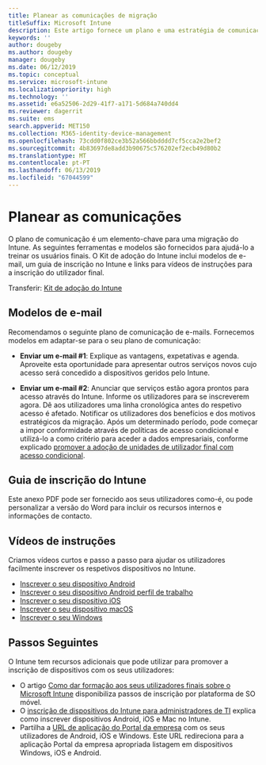 ```yaml
---
title: Planear as comunicações de migração
titleSuffix: Microsoft Intune
description: Este artigo fornece um plano e uma estratégia de comunicação de migração quando estiver a migrar para o Microsoft Intune.
keywords: ''
author: dougeby
ms.author: dougeby
manager: dougeby
ms.date: 06/12/2019
ms.topic: conceptual
ms.service: microsoft-intune
ms.localizationpriority: high
ms.technology: ''
ms.assetid: e6a52506-2d29-41f7-a171-5d684a740dd4
ms.reviewer: dagerrit
ms.suite: ems
search.appverid: MET150
ms.collection: M365-identity-device-management
ms.openlocfilehash: 73cdd0f802ce3b52a566bbdddd7cf5cca2e2bef2
ms.sourcegitcommit: 4b83697de8add3b90675c576202ef2ecb49d80b2
ms.translationtype: MT
ms.contentlocale: pt-PT
ms.lasthandoff: 06/13/2019
ms.locfileid: "67044599"
---
```

# <a name="plan-communications"></a>Planear as comunicações 
O plano de comunicação é um elemento-chave para uma migração do Intune. As seguintes ferramentas e modelos são fornecidos para ajudá-lo a treinar os usuários finais. O Kit de adoção do Intune inclui modelos de e-mail, um guia de inscrição no Intune e links para vídeos de instruções para a inscrição do utilizador final.  

Transferir:  [Kit de adoção do Intune](http://aka.ms/IntuneAdoptionKit)

## <a name="email-templates"></a>Modelos de e-mail 
Recomendamos o seguinte plano de comunicação de e-mails. Fornecemos modelos em adaptar-se para o seu plano de comunicação:
- **Enviar um e-mail #1**: Explique as vantagens, expetativas e agenda. Aproveite esta oportunidade para apresentar outros serviços novos cujo acesso será concedido a dispositivos geridos pelo Intune. 

- **Enviar um e-mail #2**: Anunciar que serviços estão agora prontos para acesso através do Intune. Informe os utilizadores para se inscreverem agora.  Dê aos utilizadores uma linha cronológica antes do respetivo acesso é afetado. Notificar os utilizadores dos benefícios e dos motivos estratégicos da migração.
Após um determinado período, pode começar a impor conformidade através de políticas de acesso condicional e utilizá-lo a como critério para aceder a dados empresariais, conforme explicado [promover a adoção de unidades de utilizador final com acesso condicional](migration-guide-drive-adoption.md).

## <a name="intune-enrollment-guide"></a>Guia de inscrição do Intune 
Este anexo PDF pode ser fornecido aos seus utilizadores como-é, ou pode personalizar a versão do Word para incluir os recursos internos e informações de contacto.

## <a name="instructional-videos"></a>Vídeos de instruções
Criamos vídeos curtos e passo a passo para ajudar os utilizadores facilmente inscrever os respetivos dispositivos no Intune.
- [Inscrever o seu dispositivo Android](https://www.youtube.com/watch?v=k0Q_sGLSx6o&t=1s)
- [Inscrever o seu dispositivo Android perfil de trabalho](https://www.youtube.com/watch?v=9Dl8HsGk4tI&t=3s)
- [Inscrever o seu dispositivo iOS](https://www.youtube.com/watch?v=mJyv6YcHi7c)
- [Inscrever o seu dispositivo macOS](https://www.youtube.com/watch?v=Pa2pfhwq_yk)
- [Inscrever o seu Windows](https://www.youtube.com/watch?v=TKQxEckBHiE)

## <a name="next-steps"></a>Passos Seguintes
O Intune tem recursos adicionais que pode utilizar para promover a inscrição de dispositivos com os seus utilizadores:
- O artigo [Como dar formação aos seus utilizadores finais sobre o Microsoft Intune](https://docs.microsoft.com/intune/end-user-educate) disponibiliza passos de inscrição por plataforma de SO móvel. 
- O [inscrição de dispositivos do Intune para administradores de TI](https://docs.microsoft.com/intune/device-enrollment) explica como inscrever dispositivos Android, iOS e Mac no Intune.
- Partilha a [URL de aplicação do Portal da empresa](http://go.microsoft.com/fwlink/?LinkID=396941) com os seus utilizadores de Android, iOS e Windows. Este URL redireciona para a aplicação Portal da empresa apropriada listagem em dispositivos Windows, iOS e Android.
